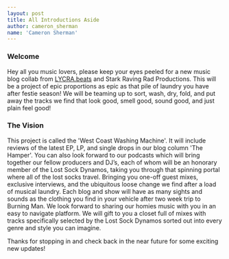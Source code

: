 ```yaml
---
layout: post
title: All Introductions Aside
author: cameron_sherman
name: 'Cameron Sherman'
---
```


### Welcome
Hey all you music lovers, please keep your eyes peeled for a new music blog collab from [LYCRA.beats](http://lycrabeats.com) and Stark Raving Rad Productions. This will be a project of epic proportions as epic as that pile of laundry you have after festie season! We will be teaming up to sort, wash, dry, fold, and put away the tracks we find that look good, smell good, sound good, and just plain feel good!

### The Vision
This project is called the 'West Coast Washing Machine'. It will include reviews of the latest EP, LP, and single drops in our blog column 'The Hamper'.  You can also look forward to our podcasts which will bring together our fellow producers and DJ’s, each of whom will be an honorary member of the Lost Sock Dynamos, taking you through that spinning portal where all of the lost socks travel. Bringing you one-off guest mixes, exclusive interviews, and the ubiquitous loose change we find after a load of musical laundry. Each blog and show will have as many sights and sounds as the clothing you find in your vehicle after two week trip to Burning Man. We look forward to sharing our homies music with you in an easy to navigate platform. We will gift to you a closet full of mixes with tracks specifically selected by the Lost Sock Dynamos sorted out into every genre and style you can imagine.

Thanks for stopping in and check back in the near future for some exciting new updates!
